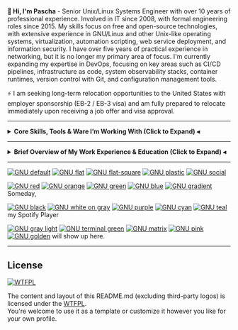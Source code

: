 <!--
**glavkote/glavkote** is a ✨ _special_ ✨ repository because its `README.md` (this file) appears on your GitHub profile.
-->

##

**👋 Hi, I'm Pascha** - Senior Unix/Linux Systems Engineer with over 10 years of professional experience. Involved in IT since 2008, with formal engineering roles since 2015. My skills focus on free and open-source technologies, with extensive experience in GNU/Linux and other Unix-like operating systems, virtualization, automation scripting, web service deployment, and information security. I have over five years of practical experience in networking, but it is no longer my primary area of focus. I'm currently expanding my expertise in DevOps, focusing on key areas such as CI/CD pipelines, infrastructure as code, system observability stacks, container runtimes, version control with Git, and configuration management tools.

⚡ I am seeking long-term relocation opportunities to the United States with employer sponsorship (EB-2 / EB-3 visa) and am fully prepared to relocate immediately upon receiving a job offer and visa approval.

---
<!--
## My Current Certifications

[![RHCE](https://img.shields.io/badge/Red_Hat_Certified_Engineer-800000?style=for-the-badge&logo=redhat&logoColor=white)](https://www.redhat.com/en/services/certification/rhce)
[![CompTIA Security+](https://img.shields.io/badge/CompTIA_Security%2B-3A5F0B?style=for-the-badge&logo=comptia&logoColor=white)](https://www.comptia.org/certifications/security)
[![TOEFL](https://img.shields.io/badge/TOEFL-003153?style=for-the-badge&logo=ets&logoColor=white)](https://www.ets.org/toefl)

---
-->

<details>
<summary><strong> Core Skills, Tools & Ware I’m Working With (Click to Expand) ◂</strong></summary>
<br>

<details>
<summary><strong> ⛧ Operating Systems & Desktop Environments ⛧ ◂</strong></summary>
<br>

[![Linux](https://img.shields.io/badge/Linux-333?style=for-the-badge&logo=linux&logoColor=white)](https://kernel.org/)

[![KDE](https://img.shields.io/badge/KDE-333?style=for-the-badge&logo=kde&logoColor=white)](https://kde.org/)
[![XFCE](https://img.shields.io/badge/XFCE-333?style=for-the-badge&logo=xfce&logoColor=white)](https://xfce.org/)
[![GNOME](https://img.shields.io/badge/GNOME-333?style=for-the-badge&logo=gnome&logoColor=white)](https://www.gnome.org/)

[![Arch Linux](https://img.shields.io/badge/Arch_Linux-333?style=for-the-badge&logo=archlinux&logoColor=white)](https://archlinux.org/)
[![Manjaro](https://img.shields.io/badge/Manjaro-333?style=for-the-badge&logo=manjaro&logoColor=white)](https://manjaro.org/)

[![RHEL](https://img.shields.io/badge/RHEL-333?style=for-the-badge&logo=redhat&logoColor=white)](https://www.redhat.com/en/technologies/linux-platforms/enterprise-linux)
[![Rocky Linux](https://img.shields.io/badge/Rocky_Linux-333?style=for-the-badge&logo=rockylinux&logoColor=white)](https://rockylinux.org/)
[![AlmaLinux](https://img.shields.io/badge/AlmaLinux-333?style=for-the-badge&logo=almalinux&logoColor=white)](https://almalinux.org/)
[![Oracle Linux](https://img.shields.io/badge/Oracle%20Linux-333?style=for-the-badge&logo=oracle&logoColor=white)](https://oracle.com/linux/)
[![CentOS](https://img.shields.io/badge/CentOS-333?style=for-the-badge&logo=centos&logoColor=white)](https://www.centos.org/)
[![Fedora](https://img.shields.io/badge/Fedora-333?style=for-the-badge&logo=fedora&logoColor=white)](https://getfedora.org/)

[![Debian](https://img.shields.io/badge/Debian-333?style=for-the-badge&logo=debian&logoColor=white)](https://www.debian.org/)
[![Ubuntu](https://img.shields.io/badge/Ubuntu-333?style=for-the-badge&logo=ubuntu&logoColor=white)](https://ubuntu.com/)
[![Kali Linux](https://img.shields.io/badge/Kali_Linux-333?style=for-the-badge&logo=kalilinux&logoColor=white)](https://www.kali.org/)
[![TAILS](https://img.shields.io/badge/TAILS-333?style=for-the-badge&logo=tails&logoColor=white)](https://tails.net/)
[![OpenMediaVault](https://img.shields.io/badge/OpenMediaVault-333?style=for-the-badge&logoColor=white)](https://www.openmediavault.org/)

[![openSUSE](https://img.shields.io/badge/openSUSE-333?style=for-the-badge&logo=opensuse&logoColor=white)](https://www.opensuse.org/)
[![Alpine](https://img.shields.io/badge/Alpine-333?style=for-the-badge&logo=alpinelinux&logoColor=white)](https://alpinelinux.org/)
[![CRUX Linux](https://img.shields.io/badge/CRUX%20Linux-333?style=for-the-badge)](https://crux.nu/)
[![QubesOS](https://img.shields.io/badge/QubesOS-333?style=for-the-badge&logoColor=white)](https://www.qubes-os.org/)

[![FreeBSD](https://img.shields.io/badge/FreeBSD-333?style=for-the-badge&logo=freebsd&logoColor=white)](https://freebsd.org/)

[![Windows 11](https://img.shields.io/badge/Windows_11-333?style=for-the-badge&logo=windows&logoColor=white)](https://en.wikipedia.org/wiki/Windows_11)
[![Windows 10](https://img.shields.io/badge/Windows_10-333?style=for-the-badge&logo=windows&logoColor=white)](https://en.wikipedia.org/wiki/Windows_10)
[![Windows Server 2022](https://img.shields.io/badge/Windows_Server_2022-333?style=for-the-badge&logo=windows&logoColor=white)](https://en.wikipedia.org/wiki/Windows_Server_2022)

##

</details>

<details>
<summary><strong> ⛧ Virtualization & Hypervisors ⛧ ◂</strong></summary>
<br>

[![Proxmox](https://img.shields.io/badge/Proxmox-333?style=for-the-badge&logo=proxmox&logoColor=white)](https://www.proxmox.com/)
[![QEMU](https://img.shields.io/badge/QEMU-333?style=for-the-badge&logo=qemu&logoColor=white)](https://www.qemu.org/)
[![KVM](https://img.shields.io/badge/KVM-333?style=for-the-badge&logo=linux&logoColor=white)](https://www.linux-kvm.org/)
[![virt-manager](https://img.shields.io/badge/virt--manager-333?style=for-the-badge&logo=linux&logoColor=white)](https://virt-manager.org/)
[![Hyper-V](https://img.shields.io/badge/Hyper--V-333?style=for-the-badge&logo=windows&logoColor=white)](https://docs.microsoft.com/en-us/virtualization/hyper-v-on-windows/)
[![VMware ESXi](https://img.shields.io/badge/VMware%20ESXi-333?style=for-the-badge&logo=vmware&logoColor=white)](https://www.vmware.com/products/esxi-and-vsphere.html)
[![VMware](https://img.shields.io/badge/VMware_Player-333?style=for-the-badge&logo=vmware&logoColor=white)](https://www.vmware.com/products/workstation-player.html)
[![VirtualBox](https://img.shields.io/badge/VirtualBox-333?style=for-the-badge&logo=virtualbox&logoColor=white)](https://www.virtualbox.org/)

##

</details>

<details>
<summary><strong> ⛧ Shells & Scripting Languages ⛧ ◂</strong></summary>
<br>

[![Bash](https://img.shields.io/badge/Bash-333?style=for-the-badge&logo=gnubash&logoColor=white)](https://www.gnu.org/software/bash/)
[![Python](https://img.shields.io/badge/Python-333?style=for-the-badge&logo=python&logoColor=white)](https://www.python.org/)
[![sed](https://img.shields.io/badge/sed-333?style=for-the-badge&logoColor=white)](https://www.gnu.org/software/sed/)
[![awk](https://img.shields.io/badge/awk-333?style=for-the-badge&logoColor=white)](https://www.gnu.org/software/gawk/)
[![PowerShell Core (pwsh)](https://img.shields.io/badge/PowerShell_Core_(pwsh)-333?style=for-the-badge&logo=powershell&logoColor=white)](https://github.com/PowerShell/PowerShell)
[![Batch (CMD)](https://img.shields.io/badge/Batch%20(CMD)-333?style=for-the-badge)](https://learn.microsoft.com/en-us/windows-server/administration/windows-commands/windows-commands)

##

</details>

<details>
<summary><strong> ⛧ DevOps Tools, Version Control & Automation ⛧ ◂</strong></summary>
<br>

[![Git](https://img.shields.io/badge/Git-333?style=for-the-badge&logo=git&logoColor=white)](https://git-scm.com/)
[![GitHub](https://img.shields.io/badge/GitHub-333?style=for-the-badge&logo=github&logoColor=white)](https://github.com/)
[![GitLab](https://img.shields.io/badge/GitLab-333?style=for-the-badge&logo=gitlab&logoColor=white)](https://gitlab.com/)
[![GitLab CI/CD](https://img.shields.io/badge/GitLab%20CI%2FCD-333?style=for-the-badge&logo=gitlab&logoColor=white)](https://docs.gitlab.com/ee/ci/)
[![GitLab Runner](https://img.shields.io/badge/GitLab%20Runner-333?style=for-the-badge&logo=gitlab&logoColor=white)](https://docs.gitlab.com/runner/)
[![GitHub Actions](https://img.shields.io/badge/GitHub%20Actions-333?style=for-the-badge&logo=githubactions&logoColor=white)](https://docs.github.com/en/actions)
[![Jenkins](https://img.shields.io/badge/Jenkins-333?style=for-the-badge&logo=jenkins&logoColor=white)](https://www.jenkins.io/)

[![Ansible](https://img.shields.io/badge/Ansible-333?style=for-the-badge&logo=ansible&logoColor=white)](https://www.ansible.com/)
[![SaltStack](https://img.shields.io/badge/SaltStack-333?style=for-the-badge&logo=saltstack&logoColor=white)](https://saltproject.io/)

[![Docker](https://img.shields.io/badge/Docker-333?style=for-the-badge&logo=docker&logoColor=white)](https://www.docker.com/)
[![Podman](https://img.shields.io/badge/Podman-333?style=for-the-badge&logo=podman&logoColor=white)](https://podman.io/)
[![containerd](https://img.shields.io/badge/containerd-333?style=for-the-badge&logo=containerd&logoColor=white)](https://containerd.io/)
[![Linux Containers](https://img.shields.io/badge/Linux%20Containers-333?style=for-the-badge&logo=linuxcontainers&logoColor=white)](https://linuxcontainers.org/)
[![Flatpak](https://img.shields.io/badge/Flatpak-333?style=for-the-badge&logo=flatpak&logoColor=white)](https://flatpak.org/)

[![Markdown](https://img.shields.io/badge/Markdown-333?style=for-the-badge&logo=markdown&logoColor=white)](https://daringfireball.net/projects/markdown/)
[![YAML](https://img.shields.io/badge/YAML-333?style=for-the-badge&logo=yaml&logoColor=white)](https://yaml.org/)
[![JSON](https://img.shields.io/badge/JSON-333?style=for-the-badge&logo=json&logoColor=white)](https://www.json.org/)

##

</details>

<details>
<summary><strong> ⛧ Web Stacks, Services & Tools ⛧ ◂</strong></summary>
<br>

[![Nginx](https://img.shields.io/badge/Nginx-333?style=for-the-badge&logo=nginx&logoColor=white)](https://nginx.org/)
[![Apache](https://img.shields.io/badge/Apache_HTTP-333?style=for-the-badge&logo=apache&logoColor=white)](https://httpd.apache.org/)
[![LEMP Stack](https://img.shields.io/badge/LEMP_Stack-333?style=for-the-badge&logo=nginx&logoColor=white)](https://en.wikipedia.org/wiki/LEMP)
[![LAMP Stack](https://img.shields.io/badge/LAMP_Stack-333?style=for-the-badge&logo=apache&logoColor=white)](https://en.wikipedia.org/wiki/LAMP_(software_bundle))
[![XAMPP](https://img.shields.io/badge/XAMPP-333?style=for-the-badge&logo=xampp&logoColor=white)](https://www.apachefriends.org/)
[![OpenSSL](https://img.shields.io/badge/OpenSSL-333?style=for-the-badge&logo=openssl&logoColor=white)](https://www.openssl.org/)
[![Let's Encrypt](https://img.shields.io/badge/Let's_Encrypt-333?style=for-the-badge&logo=letsencrypt&logoColor=white)](https://letsencrypt.org/)
[![Redmine](https://img.shields.io/badge/Redmine-333?style=for-the-badge&logo=redmine&logoColor=white)](https://www.redmine.org/)
[![RubyGems](https://img.shields.io/badge/RubyGems-333?style=for-the-badge&logo=rubygems&logoColor=white)](https://rubygems.org/)
[![Puma](https://img.shields.io/badge/Puma-333?style=for-the-badge&logoColor=white)](https://puma.io/)

##

</details>

<details>
<summary><strong> ⛧ Database Management Systems & Tools ⛧ ◂</strong></summary>
<br>

[![PostgreSQL](https://img.shields.io/badge/PostgreSQL-333?style=for-the-badge&logo=postgresql&logoColor=white)](https://www.postgresql.org/)
[![MySQL](https://img.shields.io/badge/MySQL-333?style=for-the-badge&logo=mysql&logoColor=white)](https://www.mysql.com/)
[![MariaDB](https://img.shields.io/badge/MariaDB-333?style=for-the-badge&logo=mariadb&logoColor=white)](https://mariadb.org/)
[![Firebird](https://img.shields.io/badge/Firebird-333?style=for-the-badge&logoColor=white)](https://firebirdsql.org/)
[![SQLite](https://img.shields.io/badge/SQLite-333?style=for-the-badge&logo=sqlite&logoColor=white)](https://www.sqlite.org/)
[![Redis](https://img.shields.io/badge/Redis-333?style=for-the-badge&logo=redis&logoColor=white)](https://redis.io/)
[![Valkey](https://img.shields.io/badge/Valkey-333?style=for-the-badge&logoColor=white)](https://valkey.io/)
[![ODBC](https://img.shields.io/badge/ODBC-333?style=for-the-badge&logo=databricks&logoColor=white)](https://en.wikipedia.org/wiki/Open_Database_Connectivity)
[![DBeaver](https://img.shields.io/badge/DBeaver-333?style=for-the-badge&logo=dbeaver&logoColor=white)](https://dbeaver.io/)

##

</details>

<details>
<summary><strong> ⛧ Data & Information Security Tools ⛧ ◂</strong></summary>
<br>

[![Nmap](https://img.shields.io/badge/Nmap-333?style=for-the-badge&logo=gnometerminal&logoColor=white)](https://nmap.org/)
[![Wireshark](https://img.shields.io/badge/Wireshark-333?style=for-the-badge&logo=wireshark&logoColor=white)](https://www.wireshark.org/)
[![Nessus](https://img.shields.io/badge/Nessus-333?style=for-the-badge&logo=tenable&logoColor=white)](https://www.tenable.com/products/nessus)
[![Metasploit](https://img.shields.io/badge/Metasploit-333?style=for-the-badge&logo=metasploit&logoColor=white)](https://www.metasploit.com/)
[![Nikto](https://img.shields.io/badge/Nikto-333?style=for-the-badge&logoColor=white)](https://cirt.net/Nikto2)
[![OWASP ZAP](https://img.shields.io/badge/OWASP_ZAP-333?style=for-the-badge&logo=owasp&logoColor=white)](https://www.zaproxy.org/)
[![Burp Suite](https://img.shields.io/badge/Burp_Suite-333?style=for-the-badge&logo=burpsuite&logoColor=white)](https://portswigger.net/burp)
[![KeePassXC](https://img.shields.io/badge/KeePassXC-333?style=for-the-badge&logo=keepassxc&logoColor=white)](https://keepassxc.org/)
[![LUKS2](https://img.shields.io/badge/LUKS2-333?style=for-the-badge)](https://gitlab.com/cryptsetup/cryptsetup/)
[![ReaR](https://img.shields.io/badge/ReaR-333?style=for-the-badge)](https://relax-and-recover.org/)
[![rsync](https://img.shields.io/badge/rsync-333?style=for-the-badge)](https://rsync.samba.org/)
[![BackupPC](https://img.shields.io/badge/BackupPC-333?style=for-the-badge)](https://backuppc.github.io/backuppc/)
[![Bacula](https://img.shields.io/badge/Bacula-333?style=for-the-badge)](https://www.bacula.org/)
[![Cobian Backup](https://img.shields.io/badge/Cobian%20Backup-333?style=for-the-badge)](https://www.cobiansoft.com/)
[![RAID](https://img.shields.io/badge/RAID-333?style=for-the-badge)](https://en.wikipedia.org/wiki/RAID)
[![LVM](https://img.shields.io/badge/LVM-333?style=for-the-badge)](https://wiki.archlinux.org/title/LVM)
[![ufw](https://img.shields.io/badge/ufw-333?style=for-the-badge&logoColor=white)](https://wiki.ubuntu.com/UncomplicatedFirewall)
[![Firewalld](https://img.shields.io/badge/Firewalld-333?style=for-the-badge&logoColor=white)](https://firewalld.org/)
[![Fail2Ban](https://img.shields.io/badge/Fail2Ban-333?style=for-the-badge&logoColor=white)](http://www.fail2ban.org/)
[![SELinux](https://img.shields.io/badge/SELinux-333?style=for-the-badge)](https://selinuxproject.org/)
[![AppArmor](https://img.shields.io/badge/AppArmor-333?style=for-the-badge)](https://gitlab.com/apparmor/apparmor/)
[![IMA (Integrity Measurement Architecture)](https://img.shields.io/badge/IMA-333?style=for-the-badge)](https://www.kernel.org/doc/html/latest/security/IMA.html)
[![EVM (Extended Verification Module)](https://img.shields.io/badge/EVM-333?style=for-the-badge)](https://www.kernel.org/doc/html/latest/security/integrity/evm.html)

##

</details>

<details>
<summary><strong> ⛧ Networking Ware & Technologies ⛧ ◂</strong></summary>
<br>

[![Cisco](https://img.shields.io/badge/Cisco-333?style=for-the-badge&logo=cisco&logoColor=white)](https://www.cisco.com/)
[![Mikrotik](https://img.shields.io/badge/Mikrotik-333?style=for-the-badge&logo=mikrotik&logoColor=white)](https://mikrotik.com/)
[![Ubiquiti](https://img.shields.io/badge/UniFi-333?style=for-the-badge&logo=ubiquiti&logoColor=white)](https://www.ui.com/)
[![Netgear](https://img.shields.io/badge/Netgear-333?style=for-the-badge&logoColor=white)](https://www.netgear.com/)
[![OpenWrt](https://img.shields.io/badge/OpenWrt-333?style=for-the-badge&logo=openwrt&logoColor=white)](https://openwrt.org/)
[![TP-Link](https://img.shields.io/badge/TP--Link-333?style=for-the-badge)](https://www.tp-link.com/)
[![D-Link](https://img.shields.io/badge/D--Link-333?style=for-the-badge)](https://www.dlink.com/)
[![ZyXel](https://img.shields.io/badge/ZyXel-333?style=for-the-badge&logo=zyxel&logoColor=white)](https://www.zyxel.com/)

[![TCP/IP](https://img.shields.io/badge/TCP%2FIP-333?style=for-the-badge)](https://en.wikipedia.org/wiki/Internet_protocol_suite)
[![IPv4](https://img.shields.io/badge/IPv4-333?style=for-the-badge)](https://en.wikipedia.org/wiki/IPv4)
[![DNS](https://img.shields.io/badge/DNS-333?style=for-the-badge)](https://en.wikipedia.org/wiki/Domain_Name_System)
[![DHCP](https://img.shields.io/badge/DHCP-333?style=for-the-badge)](https://en.wikipedia.org/wiki/Dynamic_Host_Configuration_Protocol)
[![VLAN](https://img.shields.io/badge/VLAN-333?style=for-the-badge)](https://en.wikipedia.org/wiki/Virtual_LAN)
[![PoE](https://img.shields.io/badge/PoE-333?style=for-the-badge)](https://en.wikipedia.org/wiki/Power_over_Ethernet)
[![NAT](https://img.shields.io/badge/NAT-333?style=for-the-badge)](https://en.wikipedia.org/wiki/Network_address_translation)
[![VPN](https://img.shields.io/badge/VPN-333?style=for-the-badge)](https://en.wikipedia.org/wiki/Virtual_private_network)
[![BitTorrent](https://img.shields.io/badge/BitTorrent-333?style=for-the-badge&logo=bittorrent&logoColor=white)](https://www.bittorrent.com/)
[![Firewalls](https://img.shields.io/badge/Firewalls-333?style=for-the-badge)](https://en.wikipedia.org/wiki/Firewall_(computing))
[![Port Forwarding](https://img.shields.io/badge/Port%20Forwarding-333?style=for-the-badge)](https://en.wikipedia.org/wiki/Port_forwarding)
[![FreeRADIUS](https://img.shields.io/badge/FreeRADIUS-333?style=for-the-badge&logo=freeradius&logoColor=white)](https://freeradius.org/)

[![LAN](https://img.shields.io/badge/LAN-333?style=for-the-badge)](https://en.wikipedia.org/wiki/Local_area_network)
[![Wireless LAN](https://img.shields.io/badge/Wireless%20LAN-333?style=for-the-badge)](https://en.wikipedia.org/wiki/Wireless_LAN)
[![Ethernet Cabling](https://img.shields.io/badge/Ethernet%20Cabling-333?style=for-the-badge)](https://en.wikipedia.org/wiki/Ethernet_physical_layer)
[![Structured Cabling](https://img.shields.io/badge/Structured_Cabling-333?style=for-the-badge&logoColor=white)](https://en.wikipedia.org/wiki/Structured_cabling)
[![Analog Telephony (POTS)](https://img.shields.io/badge/Analog_Telephony_(POTS)-333?style=for-the-badge&logoColor=white)](https://en.wikipedia.org/wiki/Plain_old_telephone_service)
[![Cable Testing](https://img.shields.io/badge/Cable_Testing-333?style=for-the-badge&logoColor=white)](https://en.wikipedia.org/wiki/Cable_testing)

##

</details>

<details>
<summary><strong> ⛧ Proven Hardware Experience & Preferred Vendors ⛧ ◂</strong></summary>
<br>

**Server hardware**

[![HPE ProLiant](https://img.shields.io/badge/HPE_ProLiant-333?style=for-the-badge&logo=hp&logoColor=white)](https://www.hpe.com/us/en/servers/proliant-servers.html)
[![Supermicro](https://img.shields.io/badge/Supermicro-333?style=for-the-badge&logoColor=white)](https://www.supermicro.com/)
[![Intel Xeon CPUs](https://img.shields.io/badge/Intel_Xeon-333?style=for-the-badge&logo=intel&logoColor=white)](https://www.intel.com/content/www/us/en/products/details/processors/xeon.html)

**Storages & RAM**

[![Western Digital](https://img.shields.io/badge/Western_Digital-333?style=for-the-badge&logo=western%20digital&logoColor=white)](https://www.westerndigital.com/)
[![Transcend](https://img.shields.io/badge/Transcend-333?style=for-the-badge&logoColor=white)](https://www.transcend-info.com/)
[![Kingston NVMe](https://img.shields.io/badge/Kingston_NVMe-333?style=for-the-badge&logo=kingstontechnology&logoColor=white)](https://www.kingston.com/en/ssd/)
[![Samsung NVMe](https://img.shields.io/badge/Samsung_NVMe-333?style=for-the-badge&logo=samsung&logoColor=white)](https://semiconductor.samsung.com/consumer-storage/nvme-ssd/)
[![Samsung DRAM](https://img.shields.io/badge/Samsung_DRAM-333?style=for-the-badge&logo=samsung&logoColor=white)](https://semiconductor.samsung.com/dram/)
[![SK hynix](https://img.shields.io/badge/SK_hynix-333?style=for-the-badge&logo=skhynix&logoColor=white)](https://www.skhynix.com/)

**PC Hardware & Peripherals**

[![AMD](https://img.shields.io/badge/AMD-333?style=for-the-badge&logo=amd&logoColor=white)](https://www.amd.com/)
[![Intel](https://img.shields.io/badge/Intel-333?style=for-the-badge&logo=intel&logoColor=white)](https://www.intel.com/)
[![NVIDIA](https://img.shields.io/badge/NVIDIA-333?style=for-the-badge&logo=nvidia&logoColor=white)](https://www.nvidia.com/)
[![Lenovo](https://img.shields.io/badge/Lenovo-333?style=for-the-badge&logo=lenovo&logoColor=white)](https://www.lenovo.com/)
[![ThinkPad](https://img.shields.io/badge/ThinkPad-333?style=for-the-badge&logo=lenovo&logoColor=white)](https://www.lenovo.com/thinkpad/)
[![HP](https://img.shields.io/badge/HP-333?style=for-the-badge&logo=hp&logoColor=white)](https://www.hp.com/)
[![HP LaserJet](https://img.shields.io/badge/HP_LaserJet-333?style=for-the-badge&logo=hp&logoColor=white)](https://www.hp.com/laserjet)
[![ASUS](https://img.shields.io/badge/ASUS-333?style=for-the-badge&logo=asus&logoColor=white)](https://www.asus.com/)
[![ASRock](https://img.shields.io/badge/ASRock-333?style=for-the-badge&logo=asrock&logoColor=white)](https://www.asrock.com/)
[![Gigabyte](https://img.shields.io/badge/Gigabyte-333?style=for-the-badge&logo=gigabyte&logoColor=white)](https://www.gigabyte.com/)
[![Logitech](https://img.shields.io/badge/Logitech-333?style=for-the-badge&logo=logitech&logoColor=white)](https://www.logitech.com/)
[![Keychron](https://img.shields.io/badge/Keychron-333?style=for-the-badge&logoColor=white)](https://www.keychron.com/)
[![Sony](https://img.shields.io/badge/Sony-333?style=for-the-badge&logo=sony&logoColor=white)](https://www.sony.com/)
[![Huawei](https://img.shields.io/badge/Huawei-333?style=for-the-badge&logo=huawei&logoColor=white)](https://www.huawei.com/)

**Video Surveillance & Security Systems**

[![Axis Communications](https://img.shields.io/badge/Axis-333?style=for-the-badge&logo=axis&logoColor=white)](https://www.axis.com/)
[![Avigilon](https://img.shields.io/badge/Avigilon-333?style=for-the-badge&logo=motorola&logoColor=white)](https://www.avigilon.com/)
[![Hikvision](https://img.shields.io/badge/Hikvision-333?style=for-the-badge&logoColor=white)](https://www.hikvision.com/)
[![HiWatch](https://img.shields.io/badge/HiWatch-333?style=for-the-badge)](https://www.hiwatch.com/)
[![DJI](https://img.shields.io/badge/DJI-333?style=for-the-badge)](https://www.dji.com/)
[![Honeywell](https://img.shields.io/badge/Honeywell-333?style=for-the-badge&logo=honeywell&logoColor=white)](https://www.honeywell.com/)
[![PERCo](https://img.shields.io/badge/PERCo-333?style=for-the-badge)](https://www.perco.com/)

##

</details>

<details>
<summary><strong> ⛧ General-Purpose Software Tools ⛧ ◂</strong></summary>
<br>

[![GNU](https://img.shields.io/badge/GNU-333?style=for-the-badge&logo=gnu&logoColor=white)](https://www.gnu.org/)
[![Kate](https://img.shields.io/badge/Kate-333?style=for-the-badge&logo=kde&logoColor=white)](https://kate-editor.org/)
[![Vim](https://img.shields.io/badge/Vim-333?style=for-the-badge&logo=vim&logoColor=white)](https://www.vim.org/)
[![Dolphin](https://img.shields.io/badge/Dolphin-333?style=for-the-badge&logo=kde&logoColor=white)](https://apps.kde.org/dolphin/)
[![Krusader](https://img.shields.io/badge/Krusader-333?style=for-the-badge&logo=kde&logoColor=white)](https://krusader.org/)
[![Thunar](https://img.shields.io/badge/Thunar-333?style=for-the-badge&logo=xfce&logoColor=white)](https://docs.xfce.org/xfce/thunar/start)
[![Midnight Commander](https://img.shields.io/badge/Midnight_Commander-333?style=for-the-badge&logo=gnubash&logoColor=white)](https://midnight-commander.org/)
[![Terminator](https://img.shields.io/badge/Terminator-333?style=for-the-badge&logo=gnome&logoColor=white)](https://gnome-terminator.org/)
[![tmux](https://img.shields.io/badge/tmux-333?style=for-the-badge&logoColor=white)](https://github.com/tmux/tmux)
[![LibreOffice](https://img.shields.io/badge/LibreOffice-333?style=for-the-badge&logo=libreoffice&logoColor=white)](https://www.libreoffice.org/)
[![Kompare](https://img.shields.io/badge/Kompare-333?style=for-the-badge&logo=kde&logoColor=white)](https://apps.kde.org/kompare/)
[![OpenSSH](https://img.shields.io/badge/OpenSSH-333?style=for-the-badge&logo=openbsd&logoColor=white)](https://www.openssh.com/)
[![Remmina](https://img.shields.io/badge/Remmina-333?style=for-the-badge&logo=remmina&logoColor=white)](https://remmina.org/)
[![Firefox](https://img.shields.io/badge/Firefox-333?style=for-the-badge&logo=firefoxbrowser&logoColor=white)](https://www.mozilla.org/firefox/)
[![Tor Browser](https://img.shields.io/badge/Tor_Browser-333?style=for-the-badge&logo=torbrowser&logoColor=white)](https://www.torproject.org/)
[![Thunderbird](https://img.shields.io/badge/Thunderbird-333?style=for-the-badge&logo=thunderbird&logoColor=white)](https://thunderbird.net/)
[![GNOME Disks](https://img.shields.io/badge/GNOME_Disks-333?style=for-the-badge&logo=gnome&logoColor=white)](https://wiki.gnome.org/Apps/Disks)
[![GParted](https://img.shields.io/badge/GParted-333?style=for-the-badge&&logo=gnome&logoColor=white)](https://gparted.org/)
[![Gwenview](https://img.shields.io/badge/Gwenview-333?style=for-the-badge&logo=kde&logoColor=white)](https://apps.kde.org/gwenview/)
[![GIMP](https://img.shields.io/badge/GIMP-333?style=for-the-badge&logo=gimp&logoColor=white)](https://www.gimp.org/)
[![OBS Studio](https://img.shields.io/badge/OBS_Studio-333?style=for-the-badge&logo=obsstudio&logoColor=white)](https://obsproject.com/)
[![Kdenlive](https://img.shields.io/badge/Kdenlive-333?style=for-the-badge&logo=kdenlive&logoColor=white)](https://kdenlive.org/)
[![VLC](https://img.shields.io/badge/VLC-333?style=for-the-badge&logo=vlcmediaplayer&logoColor=white)](https://www.videolan.org/)

##

</details>

---

<details>
<summary><strong> ⛧ Things I Worked With in the Past but Haven’t Used in Many Years ⛧ ◂</strong></summary>
<br>

[![illumos](https://img.shields.io/badge/illumos-333?style=for-the-badge)](https://illumos.org/)
[![Android](https://img.shields.io/badge/Android-333?style=for-the-badge&logo=android&logoColor=white)](https://www.android.com/)
[![macOS](https://img.shields.io/badge/macOS-333?style=for-the-badge&logo=apple&logoColor=white)](https://www.apple.com/macos/)

[![Zsh](https://img.shields.io/badge/Zsh-333?style=for-the-badge&logo=zsh&logoColor=white)](https://www.zsh.org/)
[![tcsh](https://img.shields.io/badge/tcsh-333?style=for-the-badge)](https://www.tcsh.org/)
[![Cygwin](https://img.shields.io/badge/Cygwin-333?style=for-the-badge)](https://cygwin.com/)


[![SQL](https://img.shields.io/badge/SQL-333?style=for-the-badge&logo=sqlite&logoColor=white)](https://en.wikipedia.org/wiki/SQL)
[![Oracle DB](https://img.shields.io/badge/Oracle_DB-333?style=for-the-badge&logo=oracle&logoColor=white)](https://www.oracle.com/database/)

[![WireGuard](https://img.shields.io/badge/WireGuard-333?style=for-the-badge&logo=wireguard&logoColor=white)](https://www.wireguard.com/)
[![Shadowsocks](https://img.shields.io/badge/Shadowsocks-333?style=for-the-badge&logo=shadowsocks&logoColor=white)](https://shadowsocks.org/)
[![Squid Proxy](https://img.shields.io/badge/Squid_Proxy-333?style=for-the-badge&logoColor=white)](http://www.squid-cache.org/)
[![Matrix](https://img.shields.io/badge/Matrix-333?style=for-the-badge&logo=matrix&logoColor=white)](https://matrix.org/)

[![Zabbix](https://img.shields.io/badge/Zabbix-333?style=for-the-badge&logo=zabbix&logoColor=white)](https://www.zabbix.com/)
[![OpenNMS](https://img.shields.io/badge/OpenNMS-333?style=for-the-badge)](https://www.opennms.com/)
[![SonarQube](https://img.shields.io/badge/SonarQube-333?style=for-the-badge&logo=sonarqube&logoColor=white)](https://www.sonarqube.org/)
[![PHPStan](https://img.shields.io/badge/PHPStan-333?style=for-the-badge&logo=php&logoColor=white)](https://phpstan.org/)
[![TestLink](https://img.shields.io/badge/TestLink-333?style=for-the-badge)](https://testlink.org/)
[![Apache Tomcat](https://img.shields.io/badge/Apache%20Tomcat-333?style=for-the-badge)](https://tomcat.apache.org/)
[![lighttpd](https://img.shields.io/badge/lighttpd-333?style=for-the-badge)](https://www.lighttpd.net/)

[![Perl](https://img.shields.io/badge/Perl-333?style=for-the-badge&logo=perl&logoColor=white)](https://www.perl.org/)
[![PHP](https://img.shields.io/badge/PHP-333?style=for-the-badge&logo=php&logoColor=white)](https://www.php.net/)
[![Laravel](https://img.shields.io/badge/Laravel-333?style=for-the-badge&logo=laravel&logoColor=white)](https://laravel.com/)
[![Yii](https://img.shields.io/badge/Yii-333?style=for-the-badge&logo=yii&logoColor=white)](https://www.yiiframework.com/)
[![Ruby](https://img.shields.io/badge/Ruby-333?style=for-the-badge&logo=ruby&logoColor=white)](https://www.ruby-lang.org/)
[![Rails](https://img.shields.io/badge/Rails-333?style=for-the-badge&logo=rubyonrails&logoColor=white)](https://rubyonrails.org/)
[![Java](https://img.shields.io/badge/Java-333?style=for-the-badge&logo=java&logoColor=white)](https://www.oracle.com/java/)
[![OpenJDK](https://img.shields.io/badge/OpenJDK-333?style=for-the-badge&logo=openjdk&logoColor=white)](https://openjdk.org/)
[![PL/Java](https://img.shields.io/badge/PL%2FJava-333?style=for-the-badge&logo=java&logoColor=white)](https://tada.github.io/pljava/)
[![Spring](https://img.shields.io/badge/Spring-333?style=for-the-badge&logo=spring&logoColor=white)](https://spring.io/)
[![Qt](https://img.shields.io/badge/Qt-333?style=for-the-badge&logo=qt&logoColor=white)](https://www.qt.io/)
[![C](https://img.shields.io/badge/C-333?style=for-the-badge&logo=c&logoColor=white)](https://en.wikipedia.org/wiki/C_(programming_language))
[![C++](https://img.shields.io/badge/C++-333?style=for-the-badge&logo=c%2B%2B&logoColor=white)](https://isocpp.org/)
[![Rust](https://img.shields.io/badge/Rust-333?style=for-the-badge&logo=rust&logoColor=white)](https://www.rust-lang.org/)
[![HTML](https://img.shields.io/badge/HTML-333?style=for-the-badge&logo=html5&logoColor=white)](https://developer.mozilla.org/docs/Web/HTML)
[![CSS](https://img.shields.io/badge/CSS-333?style=for-the-badge&logo=css&logoColor=white)](https://developer.mozilla.org/docs/Web/CSS)
[![XML](https://img.shields.io/badge/XML-333?style=for-the-badge&logo=xml&logoColor=white)](https://www.w3.org/XML/)
[![JavaScript](https://img.shields.io/badge/JavaScript-333?style=for-the-badge&logo=javascript&logoColor=white)](https://developer.mozilla.org/docs/Web/JavaScript)
[![Node.js](https://img.shields.io/badge/Node.js-333?style=for-the-badge&logo=node.js&logoColor=white)](https://nodejs.org/)

[![TrueNAS](https://img.shields.io/badge/TrueNAS-333?style=for-the-badge&logo=truenas&logoColor=white)](https://www.truenas.com/)
[![IBM Storwize V7000 Unified](https://img.shields.io/badge/IBM%20Storwize%20V7000%20Unified-333?style=for-the-badge&logo=ibm&logoColor=white)]([https://www.ibm.com/products/storwize-v7000](https://www.ibm.com/support/pages/support-information-ibm-storwize-v7000-unified))
[![IBM BladeCenter](https://img.shields.io/badge/IBM%20BladeCenter-333?style=for-the-badge&logo=ibm&logoColor=white)](https://www.ibm.com/support/pages/troubleshooting-ibm-bladecenter)
[![Seagate](https://img.shields.io/badge/Seagate-333?style=for-the-badge&logo=seagate&logoColor=white)](https://www.seagate.com/)
[![Duplicati](https://img.shields.io/badge/Duplicati-333?style=for-the-badge&logo=duplicati&logoColor=white)](https://www.duplicati.com/)
[![Restic](https://img.shields.io/badge/Restic-333?style=for-the-badge&logo=restic&logoColor=white)](https://restic.net/)

[![Arduino](https://img.shields.io/badge/Arduino-333?style=for-the-badge&logo=arduino&logoColor=white)](https://www.arduino.cc/)
[![STM32](https://img.shields.io/badge/STM32-333?style=for-the-badge&logo=stmicroelectronics&logoColor=white)](https://www.st.com/en/microcontrollers-microprocessors/stm32-32-bit-arm-cortex-mcus.html)

[![Guitar Pro](https://img.shields.io/badge/Guitar_Pro-333?style=for-the-badge&logo=itunes&logoColor=white)](https://www.guitar-pro.com/)
[![FL Studio](https://img.shields.io/badge/FL_Studio-333?style=for-the-badge&logo=fl-studio&logoColor=white)](https://www.image-line.com/)
[![VST Plugins](https://img.shields.io/badge/VST_Plugins-333?style=for-the-badge&logo=audacity&logoColor=white)](https://en.wikipedia.org/wiki/Virtual_Studio_Technology)
[![Reason](https://img.shields.io/badge/Reason-333?style=for-the-badge&logo=reasonstudios&logoColor=white)](https://www.reasonstudios.com/)
[![Krita](https://img.shields.io/badge/Krita-333?style=for-the-badge&logo=krita&logoColor=white)](https://krita.org/)
[![Blender](https://img.shields.io/badge/Blender-333?style=for-the-badge&logo=blender&logoColor=white)](https://www.blender.org/)
[![Unreal Engine 5](https://img.shields.io/badge/Unreal_Engine_5-333?style=for-the-badge&logo=unrealengine&logoColor=white)](https://www.unrealengine.com/)
[![Hammer Editor (Source)](https://img.shields.io/badge/Hammer_Editor_(Source)-333?style=for-the-badge&logo=steam&logoColor=white)](https://developer.valvesoftware.com/wiki/Hammer_Editor)

[![FreeDOS](https://img.shields.io/badge/FreeDOS-333?style=for-the-badge&logo=windows95&logoColor=white)](https://freedos.org/)
[![Windows Server 2012 R2](https://img.shields.io/badge/Windows_Server_2012_R2-333?style=for-the-badge&logo=windows&logoColor=white)](https://en.wikipedia.org/wiki/Windows_Server_2012)
[![Windows Server 2008 R2](https://img.shields.io/badge/Windows_Server_2008_R2-333?style=for-the-badge&logo=windows&logoColor=white)](https://en.wikipedia.org/wiki/Windows_Server_2008)
[![Windows 7](https://img.shields.io/badge/Windows_7-333?style=for-the-badge&logo=windows&logoColor=white)](https://en.wikipedia.org/wiki/Windows_7)
[![Windows XP](https://img.shields.io/badge/Windows_XP-333?style=for-the-badge&logo=windows&logoColor=white)](https://en.wikipedia.org/wiki/Windows_XP)
[![Windows 98](https://img.shields.io/badge/Windows_98-333?style=for-the-badge&logo=windows&logoColor=white)](https://en.wikipedia.org/wiki/Windows_98)
[![MS-DOS](https://img.shields.io/badge/MS--DOS-333?style=for-the-badge)](https://en.wikipedia.org/wiki/MS-DOS)

##

</details>

<details>
<summary><strong> ⛧ Things I Don't Have Any Experience With, But I Plan to Learn Some of Them ⛧ ◂</strong></summary>
<br>

**Cloud Infrastructure & Automation**

[![Terraform](https://img.shields.io/badge/Terraform-333?style=for-the-badge&logo=terraform&logoColor=white)](https://www.terraform.io/)
[![Pulumi](https://img.shields.io/badge/Pulumi-333?style=for-the-badge&logo=pulumi&logoColor=white)](https://www.pulumi.com/)
[![Packer](https://img.shields.io/badge/Packer-333?style=for-the-badge&logo=hashicorp&logoColor=white)](https://www.packer.io/)
[![Vagrant](https://img.shields.io/badge/Vagrant-333?style=for-the-badge&logo=vagrant&logoColor=white)](https://www.vagrantup.com/)
[![OpenShift](https://img.shields.io/badge/OpenShift-333?style=for-the-badge&logo=redhatopenshift&logoColor=white)](https://www.openshift.com/)

**Serverless Cloud Platforms**

[![AWS](https://img.shields.io/badge/AWS-333?style=for-the-badge&logo=amazonaws&logoColor=white)](https://aws.amazon.com/)
[![Azure](https://img.shields.io/badge/Azure-333?style=for-the-badge&logo=microsoftazure&logoColor=white)](https://azure.microsoft.com/)
[![AWS Lambda](https://img.shields.io/badge/AWS_Lambda-333?style=for-the-badge&logo=amazonaws&logoColor=white)](https://aws.amazon.com/lambda/)
[![Azure Functions](https://img.shields.io/badge/Azure_Functions-333?style=for-the-badge&logo=microsoftazure&logoColor=white)](https://azure.microsoft.com/en-us/services/functions/)

**Containers & Orchestration**

[![Kubernetes](https://img.shields.io/badge/Kubernetes_(K8s)-333?style=for-the-badge&logo=kubernetes&logoColor=white)](https://kubernetes.io/)
[![Helm](https://img.shields.io/badge/Helm-333?style=for-the-badge&logo=helm&logoColor=white)](https://helm.sh/)
[![Kustomize](https://img.shields.io/badge/Kustomize-333?style=for-the-badge&logo=kustomize&logoColor=white)](https://github.com/kubernetes-sigs/kustomize)

**Security & Secret Management**

[![HashiCorp Vault](https://img.shields.io/badge/HashiCorp_Vault-333?style=for-the-badge&logo=hashicorp&logoColor=white)](https://www.vaultproject.io/)
[![CyberArk Conjur](https://img.shields.io/badge/CyberArk_Conjur-333?style=for-the-badge)](https://www.cyberark.com/products/conjur/)
[![Confidant](https://img.shields.io/badge/Confidant-333?style=for-the-badge)](https://www.confidant.io/)
[![Keycloak](https://img.shields.io/badge/Keycloak-333?style=for-the-badge&logo=keycloak&logoColor=white)](https://www.keycloak.org/)
[![Secrethub](https://img.shields.io/badge/Secrethub-333?style=for-the-badge)](https://secrethub.io/)
[![TruffleHog](https://img.shields.io/badge/TruffleHog-333?style=for-the-badge)](https://github.com/dxa4481/truffleHog)
[![Doppler](https://img.shields.io/badge/Doppler-333?style=for-the-badge)](https://www.doppler.com/)
[![OpenSCAP](https://img.shields.io/badge/OpenSCAP-333?style=for-the-badge&logoColor=white)](https://www.open-scap.org/)
[![Aqua Security](https://img.shields.io/badge/Aqua_Security-333?style=for-the-badge&logo=aqua&logoColor=white)](https://www.aquasec.com/)
[![Anchore](https://img.shields.io/badge/Anchore-333?style=for-the-badge&logo=anchore&logoColor=white)](https://anchore.com/)
[![Falco](https://img.shields.io/badge/Falco-333?style=for-the-badge&logo=falco&logoColor=white)](https://falco.org/)

**Observability (Monitoring, Logging & Alerting)**

[![Prometheus](https://img.shields.io/badge/Prometheus-333?style=for-the-badge&logo=prometheus&logoColor=white)](https://prometheus.io/)
[![Loki](https://img.shields.io/badge/Loki-333?style=for-the-badge&logo=loki&logoColor=white)](https://grafana.com/oss/loki/)
[![Grafana](https://img.shields.io/badge/Grafana-333?style=for-the-badge&logo=grafana&logoColor=white)](https://grafana.com/)
[![PLG Stack](https://img.shields.io/badge/PLG_Stack-333?style=for-the-badge)](https://grafana.com/docs/loki/latest/)

[![Elasticsearch](https://img.shields.io/badge/Elasticsearch-333?style=for-the-badge&logo=elasticsearch&logoColor=white)](https://www.elastic.co/elasticsearch/)
[![Logstash](https://img.shields.io/badge/Logstash-333?style=for-the-badge&logo=logstash&logoColor=white)](https://www.elastic.co/logstash)
[![Kibana](https://img.shields.io/badge/Kibana-333?style=for-the-badge&logo=kibana&logoColor=white)](https://www.elastic.co/kibana/)
[![ELK Stack](https://img.shields.io/badge/ELK_Stack-333?style=for-the-badge&logo=elasticsearch&logoColor=white)](https://www.elastic.co/what-is/elk-stack)

[![Alertmanager](https://img.shields.io/badge/Alertmanager-333?style=for-the-badge&logo=prometheus&logoColor=white)](https://prometheus.io/docs/alerting/latest/alertmanager/)
[![Graylog](https://img.shields.io/badge/Graylog-333?style=for-the-badge&logo=graylog&logoColor=white)](https://www.graylog.org/)
[![etcd](https://img.shields.io/badge/etcd_(K8s_datastore)-333?style=for-the-badge&logo=etcd&logoColor=white)](https://etcd.io/)

**Threat Detection & Forensics**

[![Snort](https://img.shields.io/badge/Snort-333?style=for-the-badge)](https://www.snort.org/)
[![ClamAV](https://img.shields.io/badge/ClamAV-333?style=for-the-badge&logo=clamav&logoColor=white)](https://www.clamav.net/)
[![OSSEC](https://img.shields.io/badge/OSSEC-333?style=for-the-badge&logo=ossec&logoColor=white)](https://www.ossec.net/)
[![The Sleuth Kit](https://img.shields.io/badge/The_Sleuth_Kit-333?style=for-the-badge)](https://www.sleuthkit.org/)
[![Volatility](https://img.shields.io/badge/Volatility-333?style=for-the-badge)](https://www.volatilityfoundation.org/)

##

</details>

</details>

---

</details>

<details>
<summary><strong> Brief Overview of My Work Experience & Education (Click to Expand) ◂</strong></summary>
<br>

Currently, I am employed at a research laboratory focused on data protection and technical security systems, where I have been working for several years, developing, automating and administering both virtualized and physical environments for software testing and development. Prior to this, I served for over two years as Head of the Information Security and Technical Protection Department at a regional-level research institute. Before that, I administered IT infrastructure for nearly all offices of local travel agencies and various other businesses in my city, and also held a solo system administration role for nearly two years at a mid-sized industrial manufacturing company.

Throughout my career, I often took on independent freelance work alongside my main jobs, with clients coming through personal referrals. Over the years, I built, repaired, and maintained hundreds of desktop PCs and printers; serviced and installed video surveillance systems and access control solutions; and installed extensive Ethernet and telephone cabling across small business offices, industrial facilities, and multi-story buildings. 

I hold two degrees in Information Technology: a Technician’s degree (2008-2012) and a Bachelor’s degree (2012-2015). I also have a postgraduate diploma with a qualification as Systems Engineer (2015-2017).

</details>

---

[![GNU default](https://img.shields.io/badge/GNU-333?style=for-the-badge&logo=gnu&logoColor=white)](https://www.gnu.org/)
[![GNU flat](https://img.shields.io/badge/GNU-2C2C2C?style=flat&logo=gnu&logoColor=white)](https://www.gnu.org/)
[![GNU flat-square](https://img.shields.io/badge/GNU-2C2C2C?style=flat-square&logo=gnu&logoColor=white)](https://www.gnu.org/)
[![GNU plastic](https://img.shields.io/badge/GNU-555?style=plastic&logo=gnu&logoColor=white)](https://www.gnu.org/)
[![GNU social](https://img.shields.io/badge/GNU-7289da?style=social&logo=gnu)](https://www.gnu.org/)

[![GNU red](https://img.shields.io/badge/GNU-d22323?style=for-the-badge&logo=gnu&logoColor=white)](https://www.gnu.org/)
[![GNU orange](https://img.shields.io/badge/GNU-ff8c00?style=for-the-badge&logo=gnu&logoColor=white)](https://www.gnu.org/)
[![GNU green](https://img.shields.io/badge/GNU-228B22?style=for-the-badge&logo=gnu&logoColor=white)](https://www.gnu.org/)
[![GNU blue](https://img.shields.io/badge/GNU-4682B4?style=for-the-badge&logo=gnu&logoColor=white)](https://www.gnu.org/)
[![GNU gradient](https://img.shields.io/badge/GNU-8A2387?style=for-the-badge&logo=gnu&logoColor=white)](https://www.gnu.org/)
Someday,

[![GNU black](https://img.shields.io/badge/GNU-000000?style=for-the-badge&logo=gnu&logoColor=white)](https://www.gnu.org/)
[![GNU white on gray](https://img.shields.io/badge/GNU-808080?style=for-the-badge&logo=gnu&logoColor=white)](https://www.gnu.org/)
[![GNU purple](https://img.shields.io/badge/GNU-800080?style=for-the-badge&logo=gnu&logoColor=white)](https://www.gnu.org/)
[![GNU cyan](https://img.shields.io/badge/GNU-00CED1?style=for-the-badge&logo=gnu&logoColor=black)](https://www.gnu.org/)
[![GNU teal](https://img.shields.io/badge/GNU-008080?style=for-the-badge&logo=gnu&logoColor=white)](https://www.gnu.org/)
my Spotify Player

[![GNU gray light](https://img.shields.io/badge/GNU-D3D3D3?style=for-the-badge&logo=gnu&logoColor=black)](https://www.gnu.org/)
[![GNU terminal green](https://img.shields.io/badge/GNU-00FF00?style=for-the-badge&logo=gnu&logoColor=black)](https://www.gnu.org/)
[![GNU matrix](https://img.shields.io/badge/GNU-0F0F0F?style=for-the-badge&logo=gnu&logoColor=#33FF33)](https://www.gnu.org/)
[![GNU pink](https://img.shields.io/badge/GNU-FF69B4?style=for-the-badge&logo=gnu&logoColor=black)](https://www.gnu.org/)
[![GNU golden](https://img.shields.io/badge/GNU-FFD700?style=for-the-badge&logo=gnu&logoColor=black)](https://www.gnu.org/)
will show up here.

---
<!--
## Support Me

[![☕ Buy Me a Coffee](https://img.shields.io/badge/-Buy_Me_A_Coffee-FFDD00?style=for-the-badge&logo=buy-me-a-coffee&logoColor=black)](https://www.buymeacoffee.com/YOUR_USERNAME)

I don’t drink coffee - it’s not goog for me. 
Just gimme your money - I'm so homeless cat!

---
-->

## License

[![WTFPL](https://www.wtfpl.net/wp-content/uploads/2012/12/wtfpl-badge-1.png)](http://www.wtfpl.net)

The content and layout of this README.md (excluding third-party logos) is licensed under the [WTFPL](http://www.wtfpl.net/).  
You're welcome to use it as a template or customize it however you like for your own profile.

##
